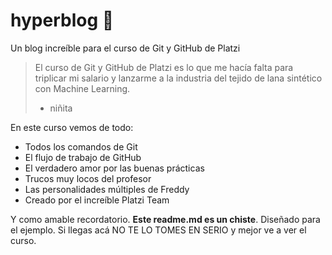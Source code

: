 # hyperblog 💚
Un blog increíble para el curso de Git y GitHub de Platzi
> El curso de Git y GitHub de Platzi es lo que me hacía falta para triplicar mi salario y lanzarme a la industria del tejido de lana sintético con Machine Learning.
>- niñita

En este curso vemos de todo:
* Todos los comandos de Git
* El flujo de trabajo de GitHub
* El verdadero amor por las buenas prácticas
* Trucos muy locos del profesor
* Las personalidades múltiples de Freddy
* Creado por el increíble Platzi Team

Y como amable recordatorio. **Este readme.md es un chiste**. Diseñado para el ejemplo. Si llegas acá NO TE LO TOMES EN SERIO y mejor ve a ver el curso.

